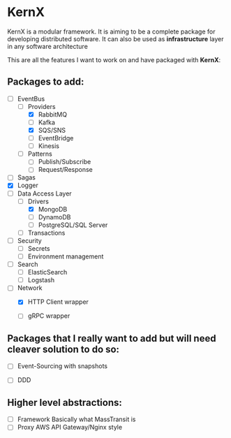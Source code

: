 KernX
=====
KernX is a modular framework. It is aiming to be a complete package for developing distributed software. It can also be used as **infrastructure** layer in any software architecture

This are all the features I want to work on and have packaged with **KernX**:

Packages to add:
-----
- [ ] EventBus
    - [ ] Providers
        - [x] RabbitMQ           
        - [ ] Kafka
        - [x] SQS/SNS
        - [ ] EventBridge
        - [ ] Kinesis
    - [ ] Patterns
        - [ ] Publish/Subscribe
        - [ ] Request/Response
- [ ] Sagas
- [x] Logger
- [ ] Data Access Layer
    - [ ] Drivers
        - [x] MongoDB
        - [ ] DynamoDB
        - [ ] PostgreSQL/SQL Server
    - [ ] Transactions
- [ ] Security
    - [ ] Secrets
    - [ ] Environment management
- [ ] Search
    - [ ] ElasticSearch
    - [ ] Logstash
- [ ] Network
    - [x] HTTP Client wrapper
    - [ ] gRPC wrapper


Packages that I really want to add but will need cleaver solution to do so:
---------------------------------------------------------------------------
- [ ] Event-Sourcing with snapshots
- [ ] DDD


Higher level abstractions:
--------------------------
- [ ] Framework
  Basically what MassTransit is
- [ ] Proxy
  AWS API Gateway/Nginx style
